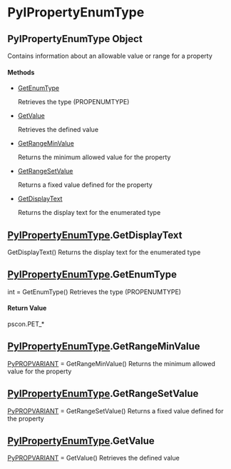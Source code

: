 # PyIPropertyEnumType


## PyIPropertyEnumType Object

Contains information about an allowable value or range for a property

#### Methods

  - [GetEnumType](PyIPropertyEnumType.md#pyipropertyenumtypegetenumtype)

    Retrieves the type \(PROPENUMTYPE\)&nbsp;

  - [GetValue](PyIPropertyEnumType.md#pyipropertyenumtypegetvalue)

    Retrieves the defined value&nbsp;

  - [GetRangeMinValue](PyIPropertyEnumType.md#pyipropertyenumtypegetrangeminvalue)

    Returns the minimum allowed value for the property&nbsp;

  - [GetRangeSetValue](PyIPropertyEnumType.md#pyipropertyenumtypegetrangesetvalue)

    Returns a fixed value defined for the property&nbsp;

  - [GetDisplayText](PyIPropertyEnumType.md#pyipropertyenumtypegetdisplaytext)

    Returns the display text for the enumerated type&nbsp;


## [PyIPropertyEnumType](PyIPropertyEnumType.md#pyipropertyenumtype)\.GetDisplayText

GetDisplayText\(\)
Returns the display text for the enumerated type


## [PyIPropertyEnumType](PyIPropertyEnumType.md#pyipropertyenumtype)\.GetEnumType

int = GetEnumType\(\)
Retrieves the type \(PROPENUMTYPE\)

#### Return Value
pscon\.PET\_\*


## [PyIPropertyEnumType](PyIPropertyEnumType.md#pyipropertyenumtype)\.GetRangeMinValue

[PyPROPVARIANT](PyPROPVARIANT.md) = GetRangeMinValue\(\)
Returns the minimum allowed value for the property


## [PyIPropertyEnumType](PyIPropertyEnumType.md#pyipropertyenumtype)\.GetRangeSetValue

[PyPROPVARIANT](PyPROPVARIANT.md) = GetRangeSetValue\(\)
Returns a fixed value defined for the property


## [PyIPropertyEnumType](PyIPropertyEnumType.md#pyipropertyenumtype)\.GetValue

[PyPROPVARIANT](PyPROPVARIANT.md) = GetValue\(\)
Retrieves the defined value